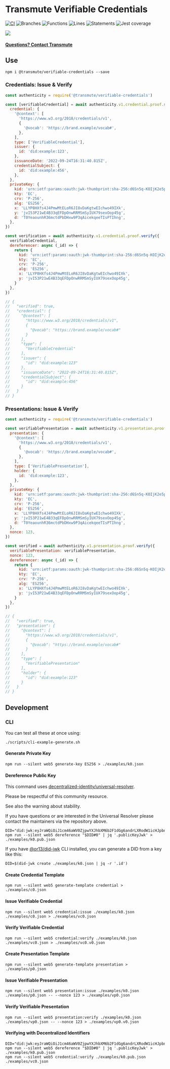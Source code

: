 # Transmute Verifiable Credentials

[![CI](https://github.com/transmute-industries/verifiable-credentials/actions/workflows/ci.yml/badge.svg)](https://github.com/transmute-industries/verifiable-credentials/actions/workflows/ci.yml)
![Branches](./badges/coverage-branches.svg)
![Functions](./badges/coverage-functions.svg)
![Lines](./badges/coverage-lines.svg)
![Statements](./badges/coverage-statements.svg)
![Jest coverage](./badges/coverage-jest%20coverage.svg)

<img src="./transmute-banner.png" />

#### [Questions? Contact Transmute](https://transmute.typeform.com/to/RshfIw?typeform-source=did-eqt)

## Use

```
npm i @transmute/verifiable-credentials --save
```

### Credentials: Issue & Verify

```js
const authenticity = require('@transmute/verifiable-credentials')

const [verifiableCredential] = await authenticity.v1.credential.proof.secure({
  credential: {
    '@context': [
      'https://www.w3.org/2018/credentials/v1',
      {
        '@vocab': 'https://brand.example/vocab#',
      },
    ],
    type: ['VerifiableCredential'],
    issuer: {
      id: 'did:example:123',
    },
    issuanceDate: '2022-09-24T16:31:40.815Z',
    credentialSubject: {
      id: 'did:example:456',
    },
  },
  privateKey: {
    kid: 'urn:ietf:params:oauth:jwk-thumbprint:sha-256:d6Sn5q-KOIjK2e5pHHvotvAFEAoNif2RFkWASut2TtE',
    kty: 'EC',
    crv: 'P-256',
    alg: 'ES256',
    x: 'LLYP8HXfs4J4PmwMtELoR6JI8vDaKgtwEIchwo49IXk',
    y: 'jvI53P21wE4B33qEFDpOnwRRMSmSyIUX79sexOop45g',
    d: 'T0YeaounhR36mctdPbDHxw9P3qAicekqeeTIsPTIhng',
  },
})

const verification = await authenticity.v1.credential.proof.verify({
  verifiableCredential,
  dereferencer: async (_id) => {
    return {
      kid: 'urn:ietf:params:oauth:jwk-thumbprint:sha-256:d6Sn5q-KOIjK2e5pHHvotvAFEAoNif2RFkWASut2TtE',
      kty: 'EC',
      crv: 'P-256',
      alg: 'ES256',
      x: 'LLYP8HXfs4J4PmwMtELoR6JI8vDaKgtwEIchwo49IXk',
      y: 'jvI53P21wE4B33qEFDpOnwRRMSmSyIUX79sexOop45g',
    }
  },
})

// {
//   "verified": true,
//   "credential": {
//     "@context": [
//       "https://www.w3.org/2018/credentials/v1",
//       {
//         "@vocab": "https://brand.example/vocab#"
//       }
//     ],
//     "type": [
//       "VerifiableCredential"
//     ],
//     "issuer": {
//       "id": "did:example:123"
//     },
//     "issuanceDate": "2022-09-24T16:31:40.815Z",
//     "credentialSubject": {
//       "id": "did:example:456"
//     }
//   }
// }
```

### Presentations: Issue & Verify

```js
const authenticity = require('@transmute/verifiable-credentials')

const verifiablePresentation = await authenticity.v1.presentation.proof.secure({
  presentation: {
    '@context': [
      'https://www.w3.org/2018/credentials/v1',
      {
        '@vocab': 'https://brand.example/vocab#',
      },
    ],
    type: ['VerifiablePresentation'],
    holder: {
      id: 'did:example:123',
    },
  },
  privateKey: {
    kid: 'urn:ietf:params:oauth:jwk-thumbprint:sha-256:d6Sn5q-KOIjK2e5pHHvotvAFEAoNif2RFkWASut2TtE',
    kty: 'EC',
    crv: 'P-256',
    alg: 'ES256',
    x: 'LLYP8HXfs4J4PmwMtELoR6JI8vDaKgtwEIchwo49IXk',
    y: 'jvI53P21wE4B33qEFDpOnwRRMSmSyIUX79sexOop45g',
    d: 'T0YeaounhR36mctdPbDHxw9P3qAicekqeeTIsPTIhng',
  },
  nonce: 123,
})

const verified = await authenticity.v1.presentation.proof.verify({
  verifiablePresentation: verifiablePresentation,
  nonce: 123,
  dereferencer: async (_id) => {
    return {
      kid: 'urn:ietf:params:oauth:jwk-thumbprint:sha-256:d6Sn5q-KOIjK2e5pHHvotvAFEAoNif2RFkWASut2TtE',
      kty: 'EC',
      crv: 'P-256',
      alg: 'ES256',
      x: 'LLYP8HXfs4J4PmwMtELoR6JI8vDaKgtwEIchwo49IXk',
      y: 'jvI53P21wE4B33qEFDpOnwRRMSmSyIUX79sexOop45g',
    }
  },
})

// {
//   "verified": true,
//   "presentation": {
//     "@context": [
//       "https://www.w3.org/2018/credentials/v1",
//       {
//         "@vocab": "https://brand.example/vocab#"
//       }
//     ],
//     "type": [
//       "VerifiablePresentation"
//     ],
//     "holder": {
//       "id": "did:example:123"
//     }
//   }
// }
```

## Development

### CLI

You can test all these at once using:

```
./scripts/cli-example-generate.sh
```

#### Generate Private Key

```
npm run --silent web5 generate-key ES256 > ./examples/k0.json
```

#### Dereference Public Key

This command uses [decentralized-identity/universal-resolver](https://github.com/decentralized-identity/universal-resolver).

Please be respectful of this community resource.

See also the warning about stability.

If you have questions or are interested in the Universal Resolver please contact the maintainers via the repository above.

```
DID="did:jwk:eyJraWQiOiJ1cm46aWV0ZjpwYXJhbXM6b2F1dGg6andrLXRodW1icHJpbnQ6c2hhLTI1NjpkNlNuNXEtS09JaksyZTVwSEh2b3R2QUZFQW9OaWYyUkZrV0FTdXQyVHRFIiwia3R5IjoiRUMiLCJjcnYiOiJQLTI1NiIsImFsZyI6IkVTMjU2IiwieCI6IkxMWVA4SFhmczRKNFBtd010RUxvUjZKSTh2RGFLZ3R3RUljaHdvNDlJWGsiLCJ5IjoianZJNTNQMjF3RTRCMzNxRUZEcE9ud1JSTVNtU3lJVVg3OXNleE9vcDQ1ZyJ9"
npm run --silent web5 dereference "$DID#0" | jq '.publicKeyJwk' > ./examples/k0.pub.json
```

If you have [@or13/did-jwk](https://github.com/OR13/did-jwk) CLI installed, you can generate a DID from a key like this:

```
DID=$(did-jwk create ./examples/k0.json | jq -r '.id')
```

#### Create Credential Template

```
npm run --silent web5 generate-template credential > ./examples/c0.json
```

#### Issue Verifiable Credential

```
npm run --silent web5 credential:issue ./examples/k0.json ./examples/c0.json > ./examples/vc0.json
```

#### Verify Verifiable Credential

```
npm run --silent web5 credential:verify ./examples/k0.json ./examples/vc0.json > ./examples/vc0.v0.json
```

#### Create Presentation Template

```
npm run --silent web5 generate-template presentation > ./examples/p0.json
```

#### Issue Verifiable Presentation

```
npm run --silent web5 presentation:issue ./examples/k0.json ./examples/p0.json -- --nonce 123 > ./examples/vp0.json
```

#### Verify Verifiable Presentation

```
npm run --silent web5 presentation:verify ./examples/k0.json ./examples/vp0.json -- --nonce 123 > ./examples/vp0.v0.json
```

#### Verifying with Decentralized Identifiers

```
DID="did:jwk:eyJraWQiOiJ1cm46aWV0ZjpwYXJhbXM6b2F1dGg6andrLXRodW1icHJpbnQ6c2hhLTI1NjpkNlNuNXEtS09JaksyZTVwSEh2b3R2QUZFQW9OaWYyUkZrV0FTdXQyVHRFIiwia3R5IjoiRUMiLCJjcnYiOiJQLTI1NiIsImFsZyI6IkVTMjU2IiwieCI6IkxMWVA4SFhmczRKNFBtd010RUxvUjZKSTh2RGFLZ3R3RUljaHdvNDlJWGsiLCJ5IjoianZJNTNQMjF3RTRCMzNxRUZEcE9ud1JSTVNtU3lJVVg3OXNleE9vcDQ1ZyJ9"
npm run --silent web5 dereference "$DID#0" | jq '.publicKeyJwk' > ./examples/k0.pub.json
npm run --silent web5 credential:verify ./examples/k0.pub.json ./examples/vc0.json
```
